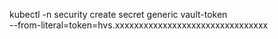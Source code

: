 kubectl -n security create secret generic vault-token \
  --from-literal=token=hvs.xxxxxxxxxxxxxxxxxxxxxxxxxxxxxxxx